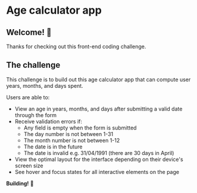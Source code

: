 # Age calculator app



## Welcome! 👋

Thanks for checking out this front-end coding challenge.

## The challenge

This challenge is to build out this age calculator app that can compute user years, months, and days spent.


Users are able to: 

- View an age in years, months, and days after submitting a valid date through the form
- Receive validation errors if:
  - Any field is empty when the form is submitted
  - The day number is not between 1-31
  - The month number is not between 1-12
  - The date is in the future
  - The date is invalid e.g. 31/04/1991 (there are 30 days in April)
- View the optimal layout for the interface depending on their device's screen size
- See hover and focus states for all interactive elements on the page


**Building!** 🚀
